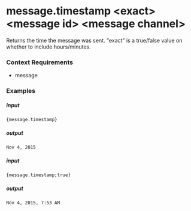 # message.timestamp &lt;exact&gt; &lt;message id&gt; &lt;message channel&gt;
		
Returns the time the message was sent. "exact" is a true/false value on whether to include hours/minutes.

### Context Requirements

* message


### Examples

##### input
```{message.timestamp}```

##### output
```Nov 4, 2015```


##### input
```{message.timestamp;true}```

##### output
```Nov 4, 2015, 7:53 AM```